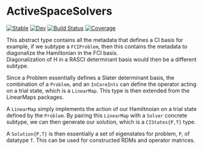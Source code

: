 # ActiveSpaceSolvers

[![Stable](https://img.shields.io/badge/docs-stable-blue.svg)](https://nmayhall-vt.github.io/ActiveSpaceSolvers.jl/stable/)
[![Dev](https://img.shields.io/badge/docs-dev-blue.svg)](https://nmayhall-vt.github.io/ActiveSpaceSolvers.jl/dev/)
[![Build Status](https://github.com/nmayhall-vt/ActiveSpaceSolvers.jl/actions/workflows/CI.yml/badge.svg?branch=main)](https://github.com/nmayhall-vt/ActiveSpaceSolvers.jl/actions/workflows/CI.yml?query=branch%3Amain)
[![Coverage](https://codecov.io/gh/nmayhall-vt/ActiveSpaceSolvers.jl/branch/main/graph/badge.svg)](https://codecov.io/gh/nmayhall-vt/ActiveSpaceSolvers.jl)


This abstract type contains all the metadata that defines a CI basis
for example, if we subtype a `FCIProblem`, then this contains the metadata
to diagonalize the Hamiltonian in the FCI basis.  
Diagonalization of H in a RASCI determinant basis would then be a different 
subtype.

Since a Problem essentially defines a Slater determinant basis, 
the combination of a `Problem`, and an `InCoreInts` can define the operator
acting on a trial state, which is a `LinearMap`. This type is then 
extended from the LinearMaps packages.

A `LinearMap` simply implements the action of our Hamiltnoian on a trial state 
defined by the `Problem`. By pairing this `LinearMap` with a `Solver` concrete
subtype, we can then generate our solution, which is a `CIStates{P,T}` type. 

A `Solution{P,T}` is then essentially a set of eigenstates for problem, `P`, of
datatype `T`. This can be used for constructed RDMs and operator matrices.  
